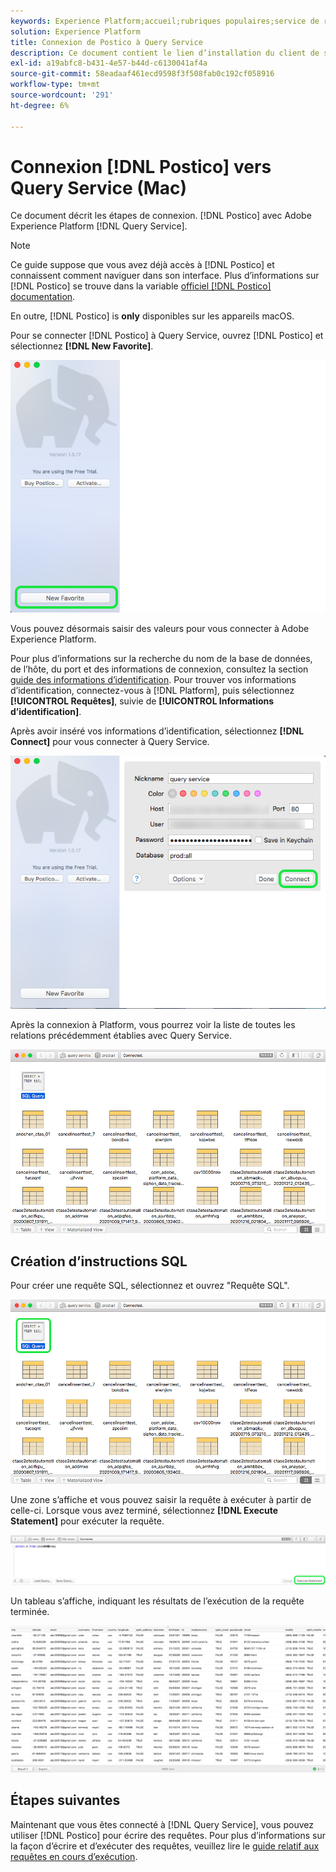 ```yaml
---
keywords: Experience Platform;accueil;rubriques populaires;service de requête;service de requête;postico;Postico;se connecter au service de requête;
solution: Experience Platform
title: Connexion de Postico à Query Service
description: Ce document contient le lien d’installation du client de sauvegarde Postico pour Adobe Experience Platform Query Service.
exl-id: a19abfc8-b431-4e57-b44d-c6130041af4a
source-git-commit: 58eadaaf461ecd9598f3f508fab0c192cf058916
workflow-type: tm+mt
source-wordcount: '291'
ht-degree: 6%

---
```


# Connexion [!DNL Postico] vers Query Service (Mac)

Ce document décrit les étapes de connexion. [!DNL Postico] avec Adobe Experience Platform [!DNL Query Service].

>[!NOTE]
>
> Ce guide suppose que vous avez déjà accès à [!DNL Postico] et connaissent comment naviguer dans son interface. Plus d’informations sur [!DNL Postico] se trouve dans la variable [officiel [!DNL Postico] documentation](https://eggerapps.at/postico/docs).
> 
> En outre, [!DNL Postico] is **only** disponibles sur les appareils macOS.

Pour se connecter [!DNL Postico] à Query Service, ouvrez [!DNL Postico] et sélectionnez **[!DNL New Favorite]**.

![Le [!DNL Postico] Interface utilisateur avec l’option Nouveau favori mise en surbrillance.](../images/clients/postico/open-postico.png)

Vous pouvez désormais saisir des valeurs pour vous connecter à Adobe Experience Platform.

Pour plus d’informations sur la recherche du nom de la base de données, de l’hôte, du port et des informations de connexion, consultez la section [guide des informations d’identification](../ui/credentials.md). Pour trouver vos informations d’identification, connectez-vous à [!DNL Platform], puis sélectionnez **[!UICONTROL Requêtes]**, suivie de **[!UICONTROL Informations d’identification]**.

Après avoir inséré vos informations d’identification, sélectionnez **[!DNL Connect]** pour vous connecter à Query Service.

![Boîte de dialogue Nouveau favori avec connexion mise en surbrillance.](../images/clients/postico/authentication-details.png)

Après la connexion à Platform, vous pourrez voir la liste de toutes les relations précédemment établies avec Query Service.

![Une liste des connexions dans la variable [!DNL Postico] Interface utilisateur.](../images/clients/postico/show-queries.png)

## Création d’instructions SQL

Pour créer une requête SQL, sélectionnez et ouvrez &quot;Requête SQL&quot;.

![Le [!DNL Postico] Interface utilisateur avec le raccourci SQL Query mis en surbrillance.](../images/clients/postico/create-query.png)

Une zone s’affiche et vous pouvez saisir la requête à exécuter à partir de celle-ci. Lorsque vous avez terminé, sélectionnez **[!DNL Execute Statement]** pour exécuter la requête.

![L’éditeur SQL avec l’instruction d’exécution mise en surbrillance.](../images/clients/postico/run-statement.png)

Un tableau s’affiche, indiquant les résultats de l’exécution de la requête terminée.

![Un tableau de résultats de l’exemple de requête.](../images/clients/postico/query-results.png)

## Étapes suivantes

Maintenant que vous êtes connecté à [!DNL Query Service], vous pouvez utiliser [!DNL Postico] pour écrire des requêtes. Pour plus d’informations sur la façon d’écrire et d’exécuter des requêtes, veuillez lire le [guide relatif aux requêtes en cours d’exécution](../best-practices/writing-queries.md).
